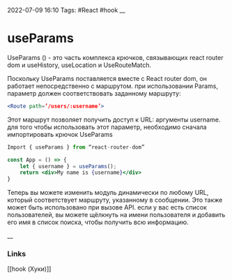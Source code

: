 2022-07-09 16:10
Tags: #React #hook 
__
# useParams
UseParams () - это часть комплекса крючков, связывающих react router dom и useHistory, useLocation и UseRouteMatch.

Поскольку UseParams поставляется вместе с React router dom, он работает непосредственно с маршрутом. при использовании Params, параметр должен соответствовать заданному маршруту:

```jsx
<Route path=’/users/:username’>
```
Этот маршрут позволяет получить доступ к URL: аргументы username. для того чтобы использовать этот параметр, необходимо сначала импортировать крючок UseParams

```jsx
Import { useParams } from “react-router-dom”

const App = () => {
    let { username } = useParams();
    return <div>My name is {username}</div>
}
```
Теперь вы можете изменить модуль динамически по любому URL, который соответствует маршруту, указанному в сообщении. Это также может быть использовано при вызове API. если у вас есть список пользователей, вы можете щёлкнуть на имени пользователя и добавить его имя в список поиска, чтобы получить всю информацию.

__
### Links
[[hook (Хуки)]]